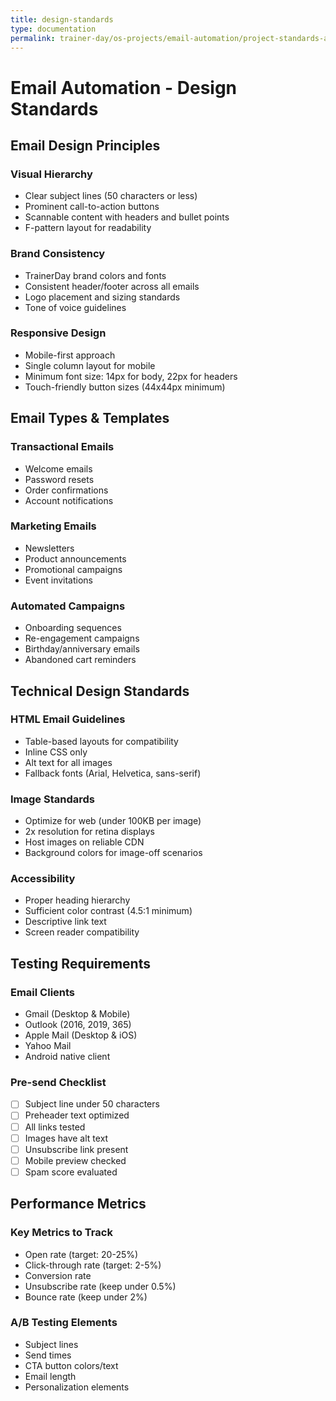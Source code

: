 ```yaml
---
title: design-standards
type: documentation
permalink: trainer-day/os-projects/email-automation/project-standards-and-dev-notes/design-standards
---
```


# Email Automation - Design Standards

## Email Design Principles

### Visual Hierarchy
- Clear subject lines (50 characters or less)
- Prominent call-to-action buttons
- Scannable content with headers and bullet points
- F-pattern layout for readability

### Brand Consistency
- TrainerDay brand colors and fonts
- Consistent header/footer across all emails
- Logo placement and sizing standards
- Tone of voice guidelines

### Responsive Design
- Mobile-first approach
- Single column layout for mobile
- Minimum font size: 14px for body, 22px for headers
- Touch-friendly button sizes (44x44px minimum)

## Email Types & Templates

### Transactional Emails
- Welcome emails
- Password resets
- Order confirmations
- Account notifications

### Marketing Emails
- Newsletters
- Product announcements
- Promotional campaigns
- Event invitations

### Automated Campaigns
- Onboarding sequences
- Re-engagement campaigns
- Birthday/anniversary emails
- Abandoned cart reminders

## Technical Design Standards

### HTML Email Guidelines
- Table-based layouts for compatibility
- Inline CSS only
- Alt text for all images
- Fallback fonts (Arial, Helvetica, sans-serif)

### Image Standards
- Optimize for web (under 100KB per image)
- 2x resolution for retina displays
- Host images on reliable CDN
- Background colors for image-off scenarios

### Accessibility
- Proper heading hierarchy
- Sufficient color contrast (4.5:1 minimum)
- Descriptive link text
- Screen reader compatibility

## Testing Requirements

### Email Clients
- Gmail (Desktop & Mobile)
- Outlook (2016, 2019, 365)
- Apple Mail (Desktop & iOS)
- Yahoo Mail
- Android native client

### Pre-send Checklist
- [ ] Subject line under 50 characters
- [ ] Preheader text optimized
- [ ] All links tested
- [ ] Images have alt text
- [ ] Unsubscribe link present
- [ ] Mobile preview checked
- [ ] Spam score evaluated

## Performance Metrics

### Key Metrics to Track
- Open rate (target: 20-25%)
- Click-through rate (target: 2-5%)
- Conversion rate
- Unsubscribe rate (keep under 0.5%)
- Bounce rate (keep under 2%)

### A/B Testing Elements
- Subject lines
- Send times
- CTA button colors/text
- Email length
- Personalization elements